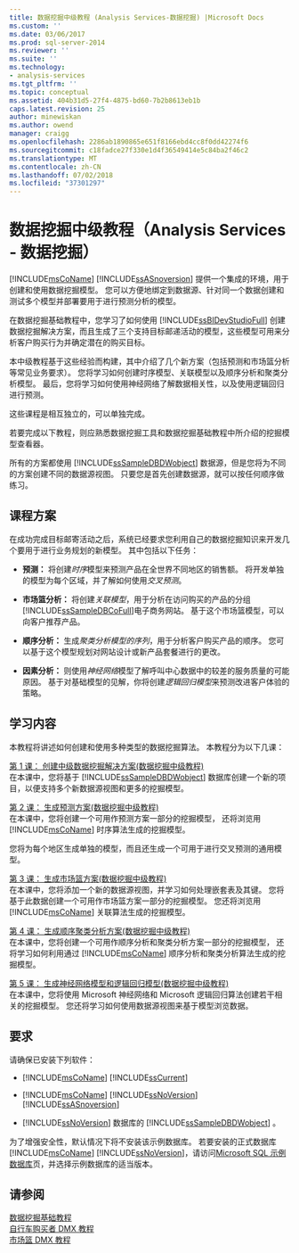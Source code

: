 ```yaml
---
title: 数据挖掘中级教程 (Analysis Services-数据挖掘) |Microsoft Docs
ms.custom: ''
ms.date: 03/06/2017
ms.prod: sql-server-2014
ms.reviewer: ''
ms.suite: ''
ms.technology:
- analysis-services
ms.tgt_pltfrm: ''
ms.topic: conceptual
ms.assetid: 404b31d5-27f4-4875-bd60-7b2b8613eb1b
caps.latest.revision: 25
author: minewiskan
ms.author: owend
manager: craigg
ms.openlocfilehash: 2286ab1890865e651f8166ebd4cc8f0dd42274f6
ms.sourcegitcommit: c18fadce27f330e1d4f36549414e5c84ba2f46c2
ms.translationtype: MT
ms.contentlocale: zh-CN
ms.lasthandoff: 07/02/2018
ms.locfileid: "37301297"
---
```

# <a name="intermediate-data-mining-tutorial-analysis-services---data-mining"></a>数据挖掘中级教程（Analysis Services - 数据挖掘）
  [!INCLUDE[msCoName](../includes/msconame-md.md)] [!INCLUDE[ssASnoversion](../includes/ssasnoversion-md.md)] 提供一个集成的环境，用于创建和使用数据挖掘模型。 您可以方便地绑定到数据源、针对同一个数据创建和测试多个模型并部署要用于进行预测分析的模型。  
  
 在数据挖掘基础教程中，您学习了如何使用 [!INCLUDE[ssBIDevStudioFull](../includes/ssbidevstudiofull-md.md)] 创建数据挖掘解决方案，而且生成了三个支持目标邮递活动的模型，这些模型可用来分析客户购买行为并确定潜在的购买目标。  
  
 本中级教程基于这些经验而构建，其中介绍了几个新方案（包括预测和市场篮分析等常见业务要求）。 您将学习如何创建时序模型、关联模型以及顺序分析和聚类分析模型。 最后，您将学习如何使用神经网络了解数据相关性，以及使用逻辑回归进行预测。  
  
 这些课程是相互独立的，可以单独完成。  
  
 若要完成以下教程，则应熟悉数据挖掘工具和数据挖掘基础教程中所介绍的挖掘模型查看器。  
  
 所有的方案都使用 [!INCLUDE[ssSampleDBDWobject](../includes/sssampledbdwobject-md.md)] 数据源，但是您将为不同的方案创建不同的数据源视图。 只要您是首先创建数据源，就可以按任何顺序做练习。  
  
## <a name="lesson-scenarios"></a>课程方案  
 在成功完成目标邮寄活动之后，系统已经要求您利用自己的数据挖掘知识来开发几个要用于进行业务规划的新模型。 其中包括以下任务：  
  
-   **预测：** 将创建*时序*模型来预测产品在全世界不同地区的销售额。 将开发单独的模型为每个区域，并了解如何使用*交叉预测*。  
  
-   **市场篮分析：** 将创建*关联模型*，用于分析在访问购买的产品的分组[!INCLUDE[ssSampleDBCoFull](../includes/sssampledbcofull-md.md)]电子商务网站。 基于这个市场篮模型，可以向客户推荐产品。  
  
-   **顺序分析：** 生成*聚类分析模型的序列*，用于分析客户购买产品的顺序。 您可以基于这个模型规划对网站设计或新产品套餐进行的更改。  
  
-   **因素分析：** 则使用*神经网络*模型了解呼叫中心数据中的较差的服务质量的可能原因。 基于对基础模型的见解，你将创建*逻辑回归模型*来预测改进客户体验的策略。  
  
## <a name="what-you-will-learn"></a>学习内容  
 本教程将讲述如何创建和使用多种类型的数据挖掘算法。 本教程分为以下几课：  
  
 [第 1 课： 创建中级数据挖掘解决方案&#40;数据挖掘中级教程&#41;](../../2014/tutorials/lesson-1-create-solution-intermediate-data-mining-tutorial.md)  
 在本课中，您将基于 [!INCLUDE[ssSampleDBDWobject](../includes/sssampledbdwobject-md.md)] 数据库创建一个新的项目，以便支持多个新数据源视图和更多的挖掘模型。  
  
 [第 2 课： 生成预测方案&#40;数据挖掘中级教程&#41;](../../2014/tutorials/lesson-2-building-a-forecasting-scenario-intermediate-data-mining-tutorial.md)  
 在本课中，您将创建一个可用作预测方案一部分的挖掘模型， 还将浏览用 [!INCLUDE[msCoName](../includes/msconame-md.md)] 时序算法生成的挖掘模型。  
  
 您将为每个地区生成单独的模型，而且还生成一个可用于进行交叉预测的通用模型。  
  
 [第 3 课： 生成市场篮方案&#40;数据挖掘中级教程&#41;](../../2014/tutorials/lesson-3-building-a-market-basket-scenario-intermediate-data-mining-tutorial.md)  
 在本课中，您将添加一个新的数据源视图，并学习如何处理嵌套表及其键。 您将基于此数据创建一个可用作市场篮方案一部分的挖掘模型。 您还将浏览用 [!INCLUDE[msCoName](../includes/msconame-md.md)] 关联算法生成的挖掘模型。  
  
 [第 4 课： 生成顺序聚类分析方案&#40;数据挖掘中级教程&#41;](../../2014/tutorials/lesson-4-build-sequence-clustering-scenario-intermediate-data-mining.md)  
 在本课中，您将创建一个可用作顺序分析和聚类分析方案一部分的挖掘模型， 还将学习如何利用通过 [!INCLUDE[msCoName](../includes/msconame-md.md)] 顺序分析和聚类分析算法生成的挖掘模型。  
  
 [第 5 课： 生成神经网络模型和逻辑回归模型&#40;数据挖掘中级教程&#41;](../../2014/tutorials/lesson-5-build-models-intermediate-data-mining-tutorial.md)  
 在本课中，您将使用 Microsoft 神经网络和 Microsoft 逻辑回归算法创建若干相关的挖掘模型。 您还将学习如何使用数据源视图来基于模型浏览数据。  
  
## <a name="requirements"></a>要求  
 请确保已安装下列软件：  
  
-   [!INCLUDE[msCoName](../includes/msconame-md.md)] [!INCLUDE[ssCurrent](../includes/sscurrent-md.md)]  
  
-   [!INCLUDE[msCoName](../includes/msconame-md.md)] [!INCLUDE[ssNoVersion](../includes/ssnoversion-md.md)] [!INCLUDE[ssASnoversion](../includes/ssasnoversion-md.md)]  
  
-   [!INCLUDE[ssNoVersion](../includes/ssnoversion-md.md)] 数据库的 [!INCLUDE[ssSampleDBDWobject](../includes/sssampledbdwobject-md.md)] 。  
  
 为了增强安全性，默认情况下将不安装该示例数据库。 若要安装的正式数据库[!INCLUDE[msCoName](../includes/msconame-md.md)] [!INCLUDE[ssNoVersion](../includes/ssnoversion-md.md)]，请访问[Microsoft SQL 示例数据库](http://go.microsoft.com/fwlink/?LinkId=88417)页，并选择示例数据库的适当版本。  
  
## <a name="see-also"></a>请参阅  
 [数据挖掘基础教程](../../2014/tutorials/basic-data-mining-tutorial.md)   
 [自行车购买者 DMX 教程](../../2014/tutorials/bike-buyer-dmx-tutorial.md)   
 [市场篮 DMX 教程](../../2014/tutorials/market-basket-dmx-tutorial.md)  
  
  
